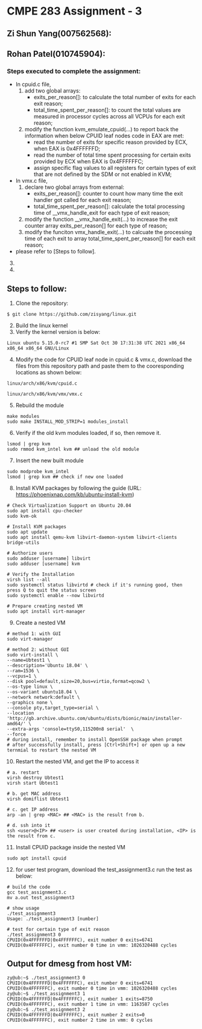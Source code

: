 # CMPE 283 Assignment - 3

## Zi Shun Yang(007562568):

## Rohan Patel(010745904):


### Steps executed to complete the assignment:
  * In cpuid.c file, 
    1. add two global arrays: 
       * exits_per_reason[]: to calculate the total number of exits for each exit reason;
       * total_time_spent_per_reason[]: to count the total values are measured in processor cycles across all VCPUs for each exit reason;
    2. modify the function kvm_emulate_cpuid(...) to report back the information when below CPUID leaf nodes code in EAX are met:
       * read the number of exits for specific reason provided by ECX, when EAX is 0x4FFFFFFD;
       * read the number of total time spent processing for certain exits provided by ECX when EAX is 0x4FFFFFFC;
       * assign specific flag values to all registers for certain types of exit that are not defined by the SDM or not enabled in KVM;
  * In vmx.c file, 
    1. declare two global arrays from external: 
       * exits_per_reason[]: counter to count how many time the exit handler got called for each exit reason; 
       * total_time_spent_per_reason[]: calculate the total processing time of __vmx_handle_exit for each type of exit reason;
    2. modify the function __vmx_handle_exit(...) to increase the exit counter array exits_per_reason[] for each type of reason;
    3. modify the funciton vmx_handle_exit(...) to calcuate the processing time of each exit to array total_time_spent_per_reason[] for each exit reason;
  * please refer to [Steps to follow].
  
3. 
4. 

## Steps to follow:

1. Clone the repository:
```
$ git clone https://github.com/zisyang/linux.git
```
2. Build the linux kernel 
3. Verify the kernel version is below: 
```
Linux ubuntu 5.15.0-rc7 #1 SMP Sat Oct 30 17:31:38 UTC 2021 x86_64 x86_64 x86_64 GNU/Linux
```
4. Modify the code for CPUID leaf node in cpuid.c & vmx.c, download the files from this repository path and paste them to the cooresponding locations as shown below:
```
linux/arch/x86/kvm/cpuid.c
```
```
linux/arch/x86/kvm/vmx/vmx.c
```
5. Rebuild the module
```
make modules
sudo make INSTALL_MOD_STRIP=1 modules_install 
```
6. Verify if the old kvm modules loaded, if so, then remove it.
```
lsmod | grep kvm 
sudo rmmod kvm_intel kvm ## unload the old module
```
7. Insert the new built module
```
sudo modprobe kvm_intel
lsmod | grep kvm ## check if new one loaded
```
8. Install KVM packages by following the guide (URL: https://phoenixnap.com/kb/ubuntu-install-kvm)
```
# Check Virtualization Support on Ubuntu 20.04
sudo apt install cpu-checker
sudo kvm-ok 

# Install KVM packages
sudo apt update 
sudo apt install qemu-kvm libvirt-daemon-system libvirt-clients bridge-utils

# Authorize users
sudo adduser [username] libvirt
sudo adduser [username] kvm

# Verify the Installation
virsh list --all
sudo systemctl status libvirtd # check if it's running good, then press Q to quit the status screen
sudo systemctl enable --now libvirtd

# Prepare creating nested VM
sudo apt install virt-manager
```
9. Create a nested VM
```
# method 1: with GUI
sudo virt-manager
```
```
# method 2: without GUI
sudo virt-install \
--name=Ubtest1 \
--description='Ubuntu 18.04' \
--ram=1536 \
--vcpus=1 \
--disk pool=default,size=20,bus=virtio,format=qcow2 \
--os-type linux \
--os-variant ubuntu18.04 \
--network network:default \
--graphics none \
--console pty,target_type=serial \
--location 'http://gb.archive.ubuntu.com/ubuntu/dists/bionic/main/installer-amd64/' \
--extra-args 'console=ttyS0,115200n8 serial'  \
--force 
# during install, remember to install OpenSSH package when prompt
# after successfully install, press [Ctrl+Shift+] or open up a new ternmial to restart the nested VM
```

10. Restart the nested VM, and get the IP to access it
```
# a. restart
virsh destroy Ubtest1
virsh start Ubtest1

# b. get MAC address
virsh domiflist Ubtest1 

# c. get IP address
arp -an | grep <MAC> ## <MAC> is the result from b.

# d. ssh into it
ssh <user>@<IP> ## <user> is user created during installation, <IP> is the result from c.
```

11. Install CPUID package inside the nested VM
```
sudo apt install cpuid
```

12. for user test program, download the test_assignment3.c run the test as below:
```
# build the code
gcc test_assignment3.c
mv a.out test_assignment3

# show usage
./test_assignment3 
Usage: ./test_assignment3 [number]

# test for certain type of exit reason
./test_assignment3 0
CPUID(0x4FFFFFFD|0x4FFFFFFC), exit number 0 exits=6741
CPUID(0x4FFFFFFC), exit number 0 time in vmm: 1026320488 cycles
```


## Output for dmesg from host VM:
```
zy@ub:~$ ./test_assignment3 0
CPUID(0x4FFFFFFD|0x4FFFFFFC), exit number 0 exits=6741
CPUID(0x4FFFFFFC), exit number 0 time in vmm: 1026320488 cycles
zy@ub:~$ ./test_assignment3 1
CPUID(0x4FFFFFFD|0x4FFFFFFC), exit number 1 exits=8750
CPUID(0x4FFFFFFC), exit number 1 time in vmm: 1163587 cycles
zy@ub:~$ ./test_assignment3 2
CPUID(0x4FFFFFFD|0x4FFFFFFC), exit number 2 exits=0
CPUID(0x4FFFFFFC), exit number 2 time in vmm: 0 cycles
```
